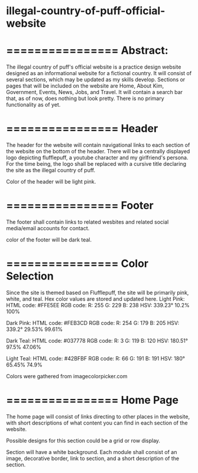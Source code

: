 # illegal-country-of-puff-official-website

================
Abstract:
================

The illegal country of puff's official website is a practice design website designed as an informational website for a fictional country. It will consist of several sections, which may be updated as my skills develop. Sections or pages that will be included on the website are Home, About Kim, Government, Events, News, Jobs, and Travel. It will contain a search bar that, as of now, does nothing but look pretty. There is no primary functionality as of yet.

================
Header
================

The header for the website will contain navigational links to each section of the website on the bottom of the header. There will be a centrally displayed logo depicting flufflepuff, a youtube character and my girlfriend's persona. For the time being, the logo shall be replaced with a cursive title declaring the site as the illegal country of puff.

Color of the header will be light pink.

================
Footer
================

The footer shall contain links to related wesbites and related social media/email accounts for contact.

color of the footer will be dark teal.

================
Color Selection
================

Since the site is themed based on Flufflepuff, the site will be primarily pink, white, and teal. 
Hex color values are stored and updated here.
Light Pink:
HTML code:	#FFE5EE
RGB code:	R: 255 G: 229 B: 238
HSV:	339.23° 10.2% 100%

Dark Pink:
HTML code:	#FEB3CD
RGB code:	R: 254 G: 179 B: 205
HSV:	339.2° 29.53% 99.61%

Dark Teal:
HTML code:	#037778
RGB code:	R: 3 G: 119 B: 120
HSV:	180.51° 97.5% 47.06%

Light Teal:
HTML code:	#42BFBF
RGB code:	R: 66 G: 191 B: 191
HSV:	180° 65.45% 74.9%

Colors were gathered from imagecolorpicker.com

================
Home Page
================

The home page will consist of links directing to other places in the website, with short descriptions of what content you can find in each section of the website.

Possible designs for this section could be a grid or row display.

Section will have a white background. Each module shall consist of an image, decorative border, link to section, and a short description of the section. 
